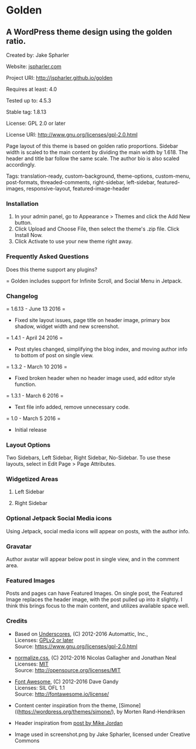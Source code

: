 # Golden
## A WordPress theme design using the golden ratio.

Created by: Jake Spharler

Website: [jspharler.com](https://jspharler.com/)

Project URI: http://jspharler.github.io/golden

Requires at least: 4.0

Tested up to: 4.5.3

Stable tag: 1.8.13

License: GPL 2.0 or later

License URI: http://www.gnu.org/licenses/gpl-2.0.html

Page layout of this theme is based on golden ratio proportions.  Sidebar width is scaled to the main content by dividing the main width by 1.618.  The header and title bar follow the same scale.  The author bio is also scaled accordingly. 

Tags: translation-ready, custom-background, theme-options, custom-menu, post-formats, threaded-comments, right-sidebar, left-sidebar, featured-images, responsive-layout, featured-image-header

### Installation
	
1. In your admin panel, go to Appearance > Themes and click the Add New button.
2. Click Upload and Choose File, then select the theme's .zip file. Click Install Now.
3. Click Activate to use your new theme right away.

### Frequently Asked Questions

Does this theme support any plugins?

= Golden includes support for Infinite Scroll, and Social Menu in Jetpack.

### Changelog

= 1.6.13 - June 13 2016 =
* Fixed site layout issues, page title on header image, primary box shadow, widget width and new screenshot.

= 1.4.1 - April 24 2016 =
* Post styles changed, simplifying the blog index, and moving author info to bottom of post on single view.

= 1.3.2 - March 10 2016 =
* Fixed broken header when no header image used, add editor style function.

= 1.3.1 - March 6 2016 =
* Text file info added, remove unnecessary code.

= 1.0 - March 5 2016 =
* Initial release

### Layout Options

Two Sidebars, Left Sidebar, Right Sidebar, No-Sidebar.  To use these layouts, select in Edit Page > Page Attributes.

### Widgetized Areas

1. Left Sidebar

2. Right Sidebar

### Optional Jetpack Social Media icons
Using Jetpack, social media icons will appear on posts, with the author info.

### Gravatar
Author avatar will appear below post in single view, and in the comment area.

### Featured Images
Posts and pages can have Featured Images. On single post, the Featured Image replaces the header image, with the post pulled up into it slightly.  I think this brings focus to the main content, and utilizes available space well.

### Credits

* Based on [Underscores](http://underscores.me/), (C) 2012-2016 Automattic, Inc.,  
Licenses: [GPLv2 or later](https://www.gnu.org/licenses/gpl-2.0.html)  
Source: https://www.gnu.org/licenses/gpl-2.0.html

* [normalize.css](http://necolas.github.io/normalize.css/), (C) 2012-2016 Nicolas Gallagher and Jonathan Neal  
Licenses: [MIT](http://opensource.org/licenses/MIT)  
Source: http://opensource.org/licenses/MIT  

* [Font Awesome](http://fontawesome.io/), (C) 2012-2016 Dave Gandy  
Licenses: SIL OFL 1.1  
Source: http://fontawesome.io/license/  

* Content center inspiration from the theme, [Simone]((https://wordpress.org/themes/simone/), by Morten Rand-Hendriksen
* Header inspiration from [post by Mike Jordan](http://www.mikejohnsondesign.com/add-wordpress-featured-image-as-background-image/)
* Image used in screenshot.png by Jake Spharler, licensed under Creative Commons
